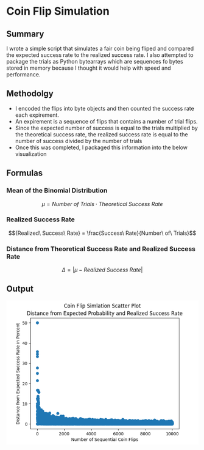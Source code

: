 # Coin Flip Simulation
## Summary
I wrote a simple script that simulates a fair coin being fliped and compared the expected success rate to the realized success rate.  I also attempted to package the trials as Python bytearrays which are sequences fo bytes stored in memory because I thought it would help with speed and performance.

## Methodolgy
- I encoded the flips into byte objects and then counted the success rate each expirement.
- An expirement is a sequence of flips that contains a number of trial flips.
- Since the expected number of success is equal to the trials multiplied by the theoretical success rate, the realized success rate is equal to the number of success divided by the number of trials
- Once this was completed, I packaged this information into the below visualization

## Formulas

### Mean of the Binomial Distribution
$$\mu = {Number\ of\ Trials}\cdot {Theoretical\ Success\ Rate}$$

### Realized Success Rate
$${Realized\ Success\ Rate} = \frac{Success\ Rate}{Number\ of\ Trials}$$

### Distance from Theoretical Success Rate and Realized Success Rate
$$\Delta = \vert{\mu - Realized\ Success\ Rate}\vert$$

## Output
![alt text](output_plot.png)
